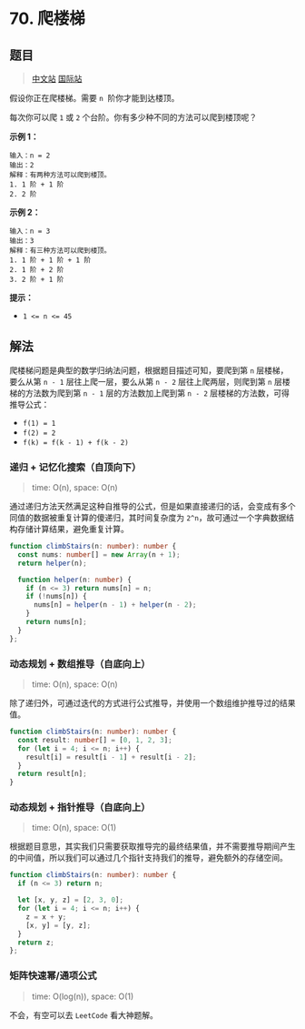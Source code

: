 # 70. 爬楼梯

## 题目

> [中文站](https://leetcode-cn.com/problems/climbing-stairs/) [国际站](https://leetcode.com/problems/climbing-stairs/)

假设你正在爬楼梯。需要 `n`  阶你才能到达楼顶。

每次你可以爬 `1` 或 `2` 个台阶。你有多少种不同的方法可以爬到楼顶呢？

**示例 1：**

```
输入：n = 2
输出：2
解释：有两种方法可以爬到楼顶。
1. 1 阶 + 1 阶
2. 2 阶
```

**示例 2：**

```
输入：n = 3
输出：3
解释：有三种方法可以爬到楼顶。
1. 1 阶 + 1 阶 + 1 阶
2. 1 阶 + 2 阶
3. 2 阶 + 1 阶
```

**提示：**

- `1 <= n <= 45`

## 解法

爬楼梯问题是典型的数学归纳法问题，根据题目描述可知，要爬到第 `n` 层楼梯，要么从第 `n - 1` 层往上爬一层，要么从第 `n - 2` 层往上爬两层，则爬到第 `n` 层楼梯的方法数为爬到第 `n - 1` 层的方法数加上爬到第 `n - 2` 层楼梯的方法数，可得推导公式：

- `f(1) = 1`
- `f(2) = 2`
- `f(k) = f(k - 1) + f(k - 2)`

### 递归 + 记忆化搜索（自顶向下）

> time: O(n), space: O(n)

通过递归方法天然满足这种自推导的公式，但是如果直接递归的话，会变成有多个同值的数据被重复计算的傻递归，其时间复杂度为 `2^n`，故可通过一个字典数据结构存储计算结果，避免重复计算。

```typescript
function climbStairs(n: number): number {
  const nums: number[] = new Array(n + 1);
  return helper(n);

  function helper(n: number) {
    if (n <= 3) return nums[n] = n;
    if (!nums[n]) {
      nums[n] = helper(n - 1) + helper(n - 2);
    }
    return nums[n];
  }
};
```

### 动态规划 + 数组推导（自底向上）

> time: O(n), space: O(n)

除了递归外，可通过迭代的方式进行公式推导，并使用一个数组维护推导过的结果值。

```typescript
function climbStairs(n: number): number {
  const result: number[] = [0, 1, 2, 3];
  for (let i = 4; i <= n; i++) {
    result[i] = result[i - 1] + result[i - 2];
  }
  return result[n];
}
```

### 动态规划 + 指针推导（自底向上）

> time: O(n), space: O(1)

根据题目意思，其实我们只需要获取推导完的最终结果值，并不需要推导期间产生的中间值，所以我们可以通过几个指针支持我们的推导，避免额外的存储空间。

```typescript
function climbStairs(n: number): number {
  if (n <= 3) return n;

  let [x, y, z] = [2, 3, 0];
  for (let i = 4; i <= n; i++) {
    z = x + y;
    [x, y] = [y, z];
  }
  return z;
};
```

### 矩阵快速幂/通项公式

> time: O(log(n)), space: O(1)

不会，有空可以去 `LeetCode` 看大神题解。